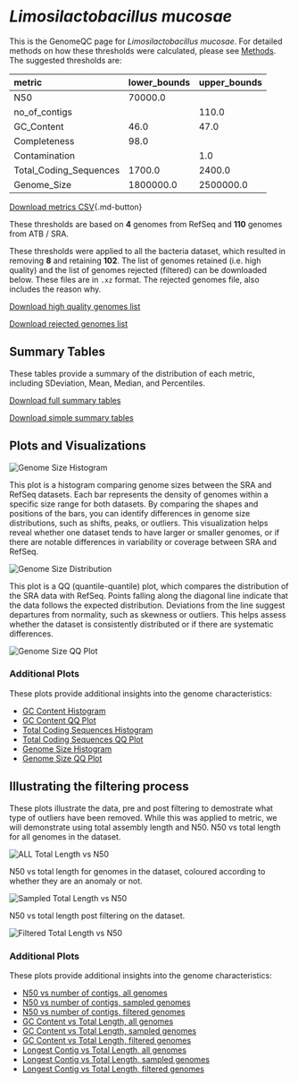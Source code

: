 # *Limosilactobacillus mucosae*

This is the GenomeQC page for *Limosilactobacillus mucosae*. For detailed methods on how these thresholds were calculated, please see [Methods](../../methods.md).
The suggested thresholds are: 

| metric                 | lower_bounds   | upper_bounds   |
|:-----------------------|:---------------|:---------------|
| N50                    | 70000.0        |                |
| no_of_contigs          |                | 110.0          |
| GC_Content             | 46.0           | 47.0           |
| Completeness           | 98.0           |                |
| Contamination          |                | 1.0            |
| Total_Coding_Sequences | 1700.0         | 2400.0         |
| Genome_Size            | 1800000.0      | 2500000.0      |

[Download metrics CSV](Limosilactobacillus_mucosae_metrics.csv){.md-button}


These thresholds are based on **4** genomes from RefSeq and **110** genomes from ATB / SRA.

These thresholds were applied to all the bacteria dataset, which resulted in removing **8** and retaining **102**.
The list of genomes retained (i.e. high quality) and the list of genomes rejected (filtered) can be downloaded below. These files are in `.xz` format. The rejected genomes file, also includes the reason why.

[Download high quality genomes list](Limosilactobacillus_mucosae_high_quality_genomes.csv.xz)


[Download rejected genomes list](Limosilactobacillus_mucosae_filtered_out_genomes.csv.xz)



## Summary Tables
These tables provide a summary of the distribution of each metric, including SDeviation, Mean, Median, and Percentiles.

[Download full summary tables](summary.csv)

[Download simple summary tables](selected_summary.csv)

## Plots and Visualizations

![Genome Size Histogram](Genome_Size_refseq_histogram_kde.png)

This plot is a histogram comparing genome sizes between the SRA and RefSeq datasets. Each bar represents the density of genomes within a specific size range for both datasets. By comparing the shapes and positions of the bars, you can identify differences in genome size distributions, such as shifts, peaks, or outliers. This visualization helps reveal whether one dataset tends to have larger or smaller genomes, or if there are notable differences in variability or coverage between SRA and RefSeq.

![Genome Size Distribution](Genome_Size_refseq_histogram_kde.png)

This plot is a QQ (quantile-quantile) plot, which compares the distribution of the SRA data with RefSeq. Points falling along the diagonal line indicate that the data follows the expected distribution. Deviations from the line suggest departures from normality, such as skewness or outliers. This helps assess whether the dataset is consistently distributed or if there are systematic differences.

![Genome Size QQ Plot](Genome_Size_refseq_qqplot.png)

### Additional Plots

These plots provide additional insights into the genome characteristics:

- [GC Content Histogram](GC_Content_refseq_histogram_kde.png)
- [GC Content QQ Plot](GC_Content_refseq_qqplot.png)
- [Total Coding Sequences Histogram](Total_Coding_Sequences_refseq_histogram_kde.png)
- [Total Coding Sequences QQ Plot](Total_Coding_Sequences_refseq_qqplot.png)
- [Genome Size Histogram](Genome_Size_refseq_histogram_kde.png)
- [Genome Size QQ Plot](Genome_Size_refseq_qqplot.png)
## Illustrating the filtering process
These plots illustrate the data, pre and post filtering to demostrate what type of outliers have been removed. While this was applied to metric, we will demonstrate using total assembly length and N50.
N50 vs total length for all genomes in the dataset.

![ALL Total Length vs N50](Limosilactobacillus_mucosae_all_total_length_N50.png)

N50 vs total length for genomes in the dataset, coloured according to whether they are an anomaly or not.

![Sampled Total Length vs N50](Limosilactobacillus_mucosae_sample_total_length_N50.png)

N50 vs total length post filtering on the dataset.

![Filtered Total Length vs N50](Limosilactobacillus_mucosae_filt_total_length_N50.png)

### Additional Plots

These plots provide additional insights into the genome characteristics:

- [N50 vs number of contigs, all genomes](Limosilactobacillus_mucosae_all_N50_number.png)
- [N50 vs number of contigs, sampled genomes](Limosilactobacillus_mucosae_sample_N50_number.png)
- [N50 vs number of contigs, filtered genomes](Limosilactobacillus_mucosae_filt_N50_number.png)
- [GC Content vs Total Length, all genomes](Limosilactobacillus_mucosae_all_total_length_GC_Content.png)
- [GC Content vs Total Length, sampled genomes](Limosilactobacillus_mucosae_sample_total_length_GC_Content.png)
- [GC Content vs Total Length, filtered genomes](Limosilactobacillus_mucosae_filt_total_length_GC_Content.png)
- [Longest Contig vs Total Length, all genomes](Limosilactobacillus_mucosae_all_total_length_longest.png)
- [Longest Contig vs Total Length, sampled genomes](Limosilactobacillus_mucosae_sample_total_length_longest.png)
- [Longest Contig vs Total Length, filtered genomes](Limosilactobacillus_mucosae_filt_total_length_longest.png)
